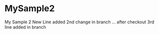 # MySample2
My Sample 2
New Line added
2nd change in branch ... after checkout
3rd line added in branch

